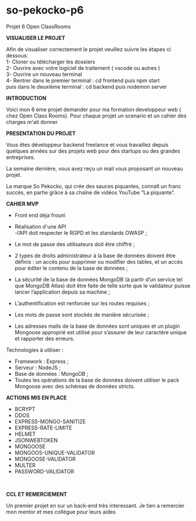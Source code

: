 # so-pekocko-p6
Projet 6 Open ClassRooms

**VISUALISER LE PROJET**

<p>Afin de visualiser correctement le projet veuillez suivre les étapes ci dessous:</br>
1- Cloner ou télécharger les dossiers</br>
2- Ouvrire avec votre logiciel de traitement ( vscode ou autres )</br>
3- Ouvrire un nouveau terminal </br>
4- Rentrer dans le premier terminal : cd frontend  puis npm start </br>
puis dans le deuxième terminal : cd backend  puis nodemon server</p>

**INTRODUCTION**

<p>Voici mon 6 ème projet demander pour ma formation developpeur web ( chez Open Class Rooms). 
Pour chaque projet un scenario et un cahier des charges m'ait donner</p>

**PRESENTATION DU PROJET**

<p> 
 Vous êtes développeur backend freelance et vous travaillez depuis quelques années sur des projets web pour des startups ou des grandes entreprises.

La semaine dernière, vous avez reçu un mail vous proposant un nouveau projet.

La marque So Pekocko, qui crée des sauces piquantes, connaît un franc succès, en partie grâce à sa chaîne de vidéos YouTube “La piquante”.
</p> 

**CAHIER MVP** 

<p>

- Front end déja frouni </br>

-  Réalisation d'une API  </br>
-l’API doit respecter le RGPD et les standards OWASP ; </br>
- Le mot de passe des utilisateurs doit être chiffré ; </br>
- 2 types de droits administrateur à la base de données doivent être définis : un accès
pour supprimer ou modifier des tables, et un accès pour éditer le contenu de la base
de données ; </br>
- La sécurité de la base de données MongoDB (à partir d’un service tel que MongoDB
Atlas) doit être faite de telle sorte que le validateur puisse lancer l’application depuis sa machine ; </br>
- L’authentification est renforcée sur les routes requises ; </br>
- Les mots de passe sont stockés de manière sécurisée ; </br>
- Les adresses mails de la base de données sont uniques et un plugin Mongoose
approprié est utilisé pour s’assurer de leur caractère unique et rapporter des erreurs. </br>


Technologies à utiliser :</br>
- Framework : Express ;</br>
- Serveur : NodeJS ;</br>
- Base de données : MongoDB ;</br>
- Toutes les opérations de la base de données doivent utiliser le pack Mongoose avec
des schémas de données stricts.</br>


**ACTIONS MIS EN PLACE**

- BCRYPT
- DDOS
- EXPRESS-MONGO-SANITIZE
- EXPRESS-RATE-LIMITE
- HELMET
- JSONWEBTOKEN
- MONGOOSE
- MONGOOS-UNIQUE-VALIDATOR
- MONGOOSE-VALIDATOR
- MULTER
- PASSWORD-VALIDATOR 

</br>

**CCL ET REMERCIEMENT**
<p> Un premier projet en sur un back-end très interessant.
Je tien a remercier mon mentor et mes collègue pour leurs aides </p>
